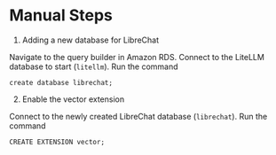 

# Manual Steps

1. Adding a new database for LibreChat

Navigate to the query builder in Amazon RDS. Connect to the LiteLLM database to start (`litellm`). Run the command

```
create database librechat;
```

2. Enable the vector extension

Connect to the newly created LibreChat database (`librechat`). Run the command

```
CREATE EXTENSION vector;
```
